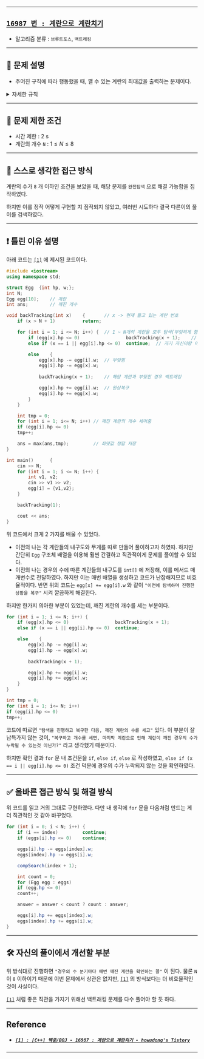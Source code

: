 
---

## [`16987 번 : 계란으로 계란치기`](https://www.acmicpc.net/problem/16987)

- 알고리즘 분류 : `브루트포스`, `백트래킹`

---

## 🔖 문제 설명

- 주어진 규칙에 따라 행동했을 때, 깰 수 있는 계란의 최대값을 출력하는 문제이다.

<details><summary> 자세한 규칙</summary>

- 문제의 계란은 내구도와 무게가 존재한다. 계란 `A` 와 계란 `B` 를 부딪혔을 때, `A` 는 `B 의 무게` 만큼 내구도가 감소하고, `B` 는 `A 의 무게` 만큼 내구도가 감소한다.
- 계란 `A` 가 순차적으로 주어지고, 이 순서에 맞춰 계란을 이용해야 한다.
- 또다른 계란 `B` 는 `A` 를 제외한 아무 계란이나 선택할 수 있다. `(내구도 > 0 인 계란)`

</details>


---

## 🛑 문제 제한 조건

- 시간 제한 : $\text{2 s}$
- 계란의 개수 `N` : $1 \leq N \leq 8$

---

## 🍳 스스로 생각한 접근 방식

계란의 수가 `8` 개 이하인 조건을 보았을 때, 해당 문제를 `완전탐색` 으로 해결 가능함을 짐작하였다.

하지만 이를 정작 어떻게 구현할 지 짐작되지 않았고, 여러번 시도하다 결국 다른이의 풀이를 검색하였다.

---


## ❗ 틀린 이유 설명

아래 코드는 [`[1]`](#1--c-백준boj---16987--계란으로-계란치기---howudongs-tistory) 에 제시된 코드이다.

```cpp
#include <iostream>
using namespace std;

struct Egg  {int hp, w;};
int N;
Egg egg[10];    // 계란
int ans;        // 깨진 개수

void backTracking(int x)    {       // x -> 현재 들고 있는 계란 번호
    if (x > N + 1)          return;

    for (int i = 1; i <= N; i++) {  // 1 ~ N개의 계란을 모두 탐색(부딪히게 함)
        if (egg[x].hp <= 0)                 backTracking(x + 1);    // 들고 있는 계란이 이미 깨져 있으면 오른쪽 계란으로 백트래킹
        else if (x == i || egg[i].hp <= 0)  continue;  // 자기 자신이랑 이미 깨진 계란은 패스

        else    {
            egg[x].hp -= egg[i].w;  // 부딪힘
            egg[i].hp -= egg[x].w;
            
            backTracking(x + 1);    // 해당 계란과 부딪힌 경우 백트래킹

            egg[x].hp += egg[i].w;  // 원상복구
            egg[i].hp += egg[x].w;
        }
    }

    int tmp = 0;
    for (int i = 1; i<= N; i++) // 깨진 계란의 개수 세어줌
    if (egg[i].hp <= 0)
    tmp++;

    ans = max(ans,tmp);         // 최댓값 정답 저장
}

int main()      {
    cin >> N;
    for (int i = 1; i <= N; i++) {
        int v1, v2;
        cin >> v1 >> v2;
        egg[i] = {v1,v2};
    }

    backTracking(1);

    cout << ans;
}
```

위 코드에서 크게 2 가지를 배울 수 있었다.

- 이전의 나는 각 계란들의 내구도와 무게를 따로 만들어 풀이하고자 하였따. 하지만 간단히 `Egg` 구조체 배열을 이용해 훨씬 간결하고 직관적이게 문제를 풀이할 수 있었다.
- 이전의 나는 경우의 수에 따른 계란들의 내구도를 `int[]` 에 저장해, 이를 메서드 매개변수로 전달하였다. 하지만 이는 매번 배열을 생성하고 코드가 난잡해지므로 비효율적이다. 반면 위의 코드는 `egg[x] += egg[i].w` 와 같이 `"이전에 탐색하며 진행한 상황을 복구"` 시켜 깔끔하게 해결한다.

하지만 한가지 의아한 부분이 있었는데, 깨진 계란의 개수를 세는 부분이다.

```cpp
for (int i = 1; i <= N; i++) {
    if (egg[x].hp <= 0)                 backTracking(x + 1);      
    else if (x == i || egg[i].hp <= 0)  continue; 

    else    {
        egg[x].hp -= egg[i].w;  
        egg[i].hp -= egg[x].w;
        
        backTracking(x + 1);    

        egg[x].hp += egg[i].w;  
        egg[i].hp += egg[x].w;
    }
}

int tmp = 0;
for (int i = 1; i<= N; i++) 
if (egg[i].hp <= 0)
tmp++;
```

코드에 따르면 `"탐색을 진행하고 복구한 다음, 깨진 계란의 수를 세고"` 있다. 이 부분이 잘 납득가지 않는 것이, `"복구하고 개수를 세면, 마지막 계란으로 인해 계란이 깨진 경우의 수가 누락될 수 있는것 아닌가?"` 라고 생각했기 때문이다.

하지만 확인 결과 `for` 문 내 조건문을 `if`, `else if`, `else` 로 작성하였고, `else if (x == i || egg[i].hp <= 0)` 조건 덕분에 경우의 수가 누락되지 않는 것을 확인하였다.

---

## ✅ 올바른 접근 방식 및 해결 방식

위 코드를 읽고 거의 그대로 구현하였다. 다만 내 생각에 `for` 문을 다음처럼 만드는 게 더 직관적인 것 같아 바꾸었다.

```java
for (int i = 0; i < N; i++) {
    if (i == index)         continue;
    if (eggs[i].hp <= 0)    continue;

    eggs[i].hp -= eggs[index].w;
    eggs[index].hp -= eggs[i].w;

    compSearch(index + 1);

    int count = 0;
    for (Egg egg : eggs)
    if (egg.hp <= 0)
    count++;

    answer = answer < count ? count : answer;

    eggs[i].hp += eggs[index].w;
    eggs[index].hp += eggs[i].w;
}
```

---

## 🛠 자신의 풀이에서 개선할 부분

위 방식대로 진행하면 `"경우의 수 분기마다 매번 깨진 계란을 확인하는 꼴"` 이 된다. 물론 `N` 이 `8` 이하이기 때문에 이번 문제에서 상관은 없지만, [`[1]`](#1--c-백준boj---16987--계란으로-계란치기---howudongs-tistory) 의 방식보다는 더 비효율적인 것이 사실이다.

[`[1]`](#1--c-백준boj---16987--계란으로-계란치기---howudongs-tistory) 처럼 좋은 직관을 가지기 위해선 백트래킹 문제를 다수 풀어야 할 듯 하다.

---

## Reference

- ##### [`[1] : [C++] 백준/BOJ - 16987 : 계란으로 계란치기 - howudong's Tistory`](https://howudong.tistory.com/251)

---


